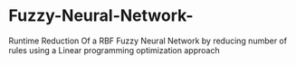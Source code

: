 # Fuzzy-Neural-Network-
Runtime Reduction Of a RBF Fuzzy Neural Network by reducing number of rules using a Linear programming  optimization approach
